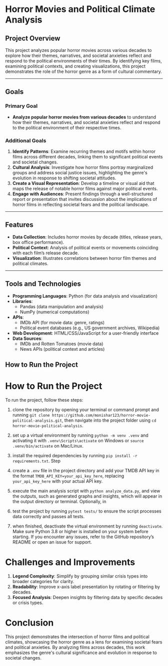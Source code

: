# Horror Movies and Political Climate Analysis

## Project Overview
This project analyzes popular horror movies across various decades to explore how their themes, narratives, and societal anxieties reflect and respond to the political environments of their times. By identifying key films, examining political contexts, and creating visualizations, this project demonstrates the role of the horror genre as a form of cultural commentary.

---

## Goals

### Primary Goal
- **Analyze popular horror movies from various decades** to understand how their themes, narratives, and societal anxieties reflect and respond to the political environment of their respective times.

### Additional Goals
1. **Identify Patterns**: Examine recurring themes and motifs within horror films across different decades, linking them to significant political events and societal changes.
2. **Cultural Analysis**: Investigate how horror films portray marginalized groups and address social justice issues, highlighting the genre's evolution in response to shifting societal attitudes.
3. **Create a Visual Representation**: Develop a timeline or visual aid that maps the release of notable horror films against major political events.
4. **Engage with Audiences**: Present findings through a well-structured report or presentation that invites discussion about the implications of horror films in reflecting societal fears and the political landscape.

---

## Features
- **Data Collection**: Includes horror movies by decade (titles, release years, box office performance).
- **Political Context**: Analysis of political events or movements coinciding with each film’s release decade.
- **Visualization**: Illustrates correlations between horror film themes and political climates.

---

## Tools and Technologies
- **Programming Languages**: Python (for data analysis and visualization)
- **Libraries**:
  - Pandas (data manipulation and analysis)
  - NumPy (numerical computations)
- **APIs**:
  - IMDb API (for movie data: genre, ratings)
  - Political event databases (e.g., US government archives, Wikipedia)
- **Web Development**: HTML/CSS/JavaScript for a user-friendly interface
- **Data Sources**:
  - IMDb and Rotten Tomatoes (movie data)
  - News APIs (political context and articles)

## How to Run the Project

# How to Run the Project

To run the project, follow these steps: 

1. clone the repository by opening your terminal or command prompt and running `git clone https://github.com/monishar123/horror-movie-political-analysis.git`, then navigate into the project folder using `cd horror-movie-political-analysis`. 

2. set up a virtual environment by running `python -m venv .venv` and activating it with `.venv\Scripts\activate` on Windows or `source .venv/bin/activate` on Mac/Linux. 

3. install the required dependencies by running `pip install -r requirements.txt`. Step 

4. create a `.env` file in the project directory and add your TMDB API key in the format `TMDB_API_KEY=your_api_key_here`, replacing `your_api_key_here` with your actual API key. 

5. execute the main analysis script with `python analyze_data.py`, and view the outputs, such as generated graphs and insights, which will appear in the output directory or terminal. Optionally, in 

6. test the project by running `pytest tests/` to ensure the script processes data correctly and passes all tests. 

7. when finished, deactivate the virtual environment by running `deactivate`. Make sure Python 3.8 or higher is installed on your system before starting. If you encounter any issues, refer to the GitHub repository’s README or open an issue for support.

# Challenges and Improvements
1. **Legend Complexity**: Simplify by grouping similar crisis types into broader categories for clarity.  
2. **Readability**: Improve x-axis label presentation by rotating or filtering by decades.  
3. **Focused Analysis**: Deepen insights by filtering data by specific decades or crisis types.

# Conclusion
This project demonstrates the intersection of horror films and political climates, showcasing the horror genre as a lens for examining societal fears and political anxieties. By analyzing films across decades, this work emphasizes the genre's cultural significance and evolution in response to societal changes.
